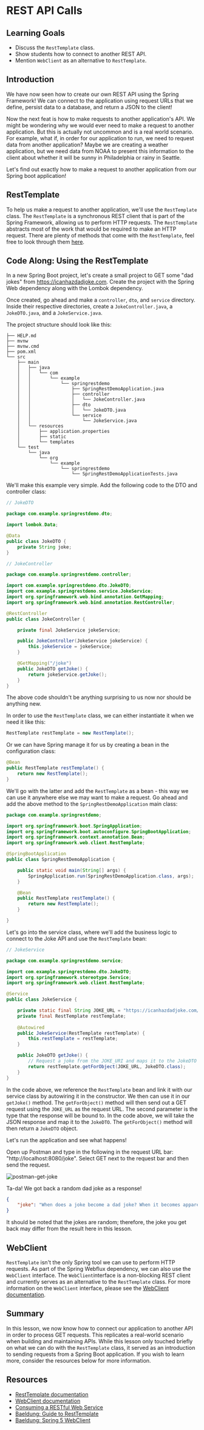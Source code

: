 # REST API Calls

## Learning Goals

- Discuss the `RestTemplate` class.
- Show students how to connect to another REST API.
- Mention `WebClient` as an alternative to `RestTemplate`.

## Introduction

We have now seen how to create our own REST API using the Spring Framework! We
can connect to the application using request URLs that we define, persist data
to a database, and return a JSON to the client!

Now the next feat is how to make requests to another application's API. We
might be wondering why we would ever need to make a request to another
application. But this is actually not uncommon and is a real world scenario. For
example, what if, in order for our application to run, we need to request data
from another application? Maybe we are creating a weather application, but we
need data from NOAA to present this information to the client about whether it
will be sunny in Philadelphia or rainy in Seattle.

Let's find out exactly how to make a request to another application from our
Spring boot application!

## RestTemplate

To help us make a request to another application, we'll use the `RestTemplate`
class. The `RestTemplate` is a synchronous REST client that is part of the
Spring Framework, allowing us to perform HTTP requests. The `RestTemplate`
abstracts most of the work that would be required to make an HTTP request. There
are plenty of methods that come with the `RestTemplate`, feel free to look
through them
[here](https://docs.spring.io/spring-framework/docs/current/javadoc-api/org/springframework/web/client/RestTemplate.html).

## Code Along: Using the RestTemplate

In a new Spring Boot project, let's create a small project to GET some "dad
jokes" from https://icanhazdadjoke.com. Create the project with the Spring Web
dependency along with the Lombok dependency.

Once created, go ahead and make a `controller`, `dto`, and `service` directory.
Inside their respective directories, create a `JokeController.java`, a
`JokeDTO.java`, and a `JokeService.java`.

The project structure should look like this:

```text
├── HELP.md
├── mvnw
├── mvnw.cmd
├── pom.xml
└── src
    ├── main
    │   ├── java
    │   │   └── com
    │   │       └── example
    │   │           └── springrestdemo
    │   │               ├── SpringRestDemoApplication.java
    │   │               ├── controller
    │   │               │   └── JokeController.java
    │   │               ├── dto
    │   │               │   └── JokeDTO.java
    │   │               └── service
    │   │                   └── JokeService.java
    │   └── resources
    │       ├── application.properties
    │       ├── static
    │       └── templates
    └── test
        └── java
            └── org
                └── example
                    └── springrestdemo
                        └── SpringRestDemoApplicationTests.java
```

We'll make this example very simple. Add the following code to the DTO and
controller class:

```java
// JokeDTO

package com.example.springrestdemo.dto;

import lombok.Data;

@Data
public class JokeDTO {
    private String joke;
}
```

```java
// JokeController

package com.example.springrestdemo.controller;

import com.example.springrestdemo.dto.JokeDTO;
import com.example.springrestdemo.service.JokeService;
import org.springframework.web.bind.annotation.GetMapping;
import org.springframework.web.bind.annotation.RestController;

@RestController
public class JokeController {

    private final JokeService jokeService;

    public JokeController(JokeService jokeService) {
        this.jokeService = jokeService;
    }

    @GetMapping("/joke")
    public JokeDTO getJoke() {
        return jokeService.getJoke();
    }
}
```

The above code shouldn't be anything surprising to us now nor should be anything
new.

In order to use the `RestTemplate` class, we can either instantiate it when we
need it like this:

```java
RestTemplate restTemplate = new RestTemplate();
```

Or we can have Spring manage it for us by creating a bean in the configuration
class:

```java
@Bean
public RestTemplate restTemplate() {
    return new RestTemplate();
}
```

We'll go with the latter and add the `RestTemplate` as a bean - this way we can
use it anywhere else we may want to make a request. Go ahead and add the above
method to the `SpringRestDemoApplication` main class:

```java
package com.example.springrestdemo;

import org.springframework.boot.SpringApplication;
import org.springframework.boot.autoconfigure.SpringBootApplication;
import org.springframework.context.annotation.Bean;
import org.springframework.web.client.RestTemplate;

@SpringBootApplication
public class SpringRestDemoApplication {

    public static void main(String[] args) {
        SpringApplication.run(SpringRestDemoApplication.class, args);
    }

    @Bean
    public RestTemplate restTemplate() {
        return new RestTemplate();
    }

}
```

Let's go into the service class, where we'll add the business logic to connect
to the Joke API and use the `RestTemplate` bean:

```java
// JokeService

package com.example.springrestdemo.service;

import com.example.springrestdemo.dto.JokeDTO;
import org.springframework.stereotype.Service;
import org.springframework.web.client.RestTemplate;

@Service
public class JokeService {

    private static final String JOKE_URL = "https://icanhazdadjoke.com/";
    private final RestTemplate restTemplate;
    
    @Autowired
    public JokeService(RestTemplate restTemplate) {
        this.restTemplate = restTemplate;
    }

    public JokeDTO getJoke() {
        // Request a joke from the JOKE_URI and maps it to the JokeDTO
        return restTemplate.getForObject(JOKE_URL, JokeDTO.class);
    }
}
```

In the code above, we reference the `RestTemplate` bean and link it with our
service class by autowiring it in the constructor. We then can use it in our
`getJoke()` method. The `getForObject()` method will then send out a GET request
using the `JOKE_URL` as the request URL. The second parameter is the type that
the response will be bound to. In the code above, we will take the JSON response
and map it to the `JokeDTO`. The `getForObject()` method will then return a
`JokeDTO` object.

Let's run the application and see what happens!

Open up Postman and type in the following in the request URL bar:
"http://localhost:8080/joke". Select GET next to the request bar and then send
the request.

![postman-get-joke](https://curriculum-content.s3.amazonaws.com/spring-mod-1/rest-api-calls/postman-get-joke.png)

Ta-da! We got back a random dad joke as a response!

```json
{
    "joke": "When does a joke become a dad joke? When it becomes apparent."
}
```

It should be noted that the jokes are random; therefore, the joke you get back
may differ from the result here in this lesson.

## WebClient

`RestTemplate` isn't the only Spring tool we can use to perform HTTP requests.
As part of the Spring Webflux dependency, we can also use the `WebClient`
interface. The `WebClient`interface is a non-blocking REST client and currently
serves as an alternative to the `RestTemplate` class. For more information on
the `WebClient` interface, please see the
[WebClient documentation](https://docs.spring.io/spring-framework/docs/current/javadoc-api/org/springframework/web/reactive/function/client/WebClient.html).

## Summary

In this lesson, we now know how to connect our application to another API in
order to process GET requests. This replicates a real-world scenario when
building and maintaining APIs. While this lesson only touched briefly on what we
can do with the `RestTemplate` class, it served as an introduction to sending
requests from a Spring Boot application. If you wish to learn more, consider the
resources below for more information.

## Resources

- [RestTemplate documentation](https://docs.spring.io/spring-framework/docs/current/javadoc-api/org/springframework/web/client/RestTemplate.html)
- [WebClient documentation](https://docs.spring.io/spring-framework/docs/current/javadoc-api/org/springframework/web/reactive/function/client/WebClient.html)
- [Consuming a RESTful Web Service](https://spring.io/guides/gs/consuming-rest/)
- [Baeldung: Guide to RestTemplate](https://www.baeldung.com/rest-template)
- [Baeldung: Spring 5 WebClient](https://www.baeldung.com/spring-5-webclient)
